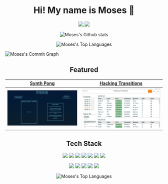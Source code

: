 <h1 align='center'>
Hi! My name is Moses 👋
</h1>
<!-- Contacts -->
<p align='center'>
 <a href="https://www.linkedin.com/in/moses-valerio/" target="_blank">
  <img src="https://img.shields.io/badge/-LinkedIn-0A66C2?logo=linkedin&logoColor=white&style=for-the-badge" />
 </a>
 <a href="mailto:moses.d.valerio@gmail.com" target="_blank">
  <img src="https://img.shields.io/badge/-Gmail-EA4335?logo=gmail&logoColor=white&style=for-the-badge" />
 </a>
</p>

<!-- Github Stats  -->
<p align="center"> 
  <!-- https://github.com/anuraghazra/github-readme-stats github stats   -->
   <img  src="https://github-readme-stats.vercel.app/api?username=moses369&count_private=true&show_icons=true&include_all_commits=true&bg_color=00000000&hide_border=true&title_color=008ae6&text_color=008ae6&icon_color=3333ff" alt="Moses's Github stats" />
  
  <!-- https://github.com/DenverCoder1/github-readme-streak-stats  streak url  -->  
  <p align='center'>   
    <img src="https://streak-stats.demolab.com/?user=moses369&layout=compact&background=00000000&hide_border=true&theme=windows-dark" alt="Moses's Top Languages" />
  </p>
  
  <!-- https://github.com/Ashutosh00710/github-readme-activity-graph commit graph   -->
  <img src="https://github-readme-activity-graph.cyclic.app/graph?username=moses369&bg_color=00000000&theme=tokyo-night" alt="Moses's Commit Graph" />
</p>

<!-- Featured Projects -->
<h2 align='center' />
 Featured
</h2>


|[Synth Pong](https://github.com/moses369/Synth-Pong)  | [Hacking Transitions](https://github.com/moses369/hacking-transitions) |
| :----: |:----:|
|   [![Synth Pong](./images/synth-pong.jpg)](https://github.com/moses369/Synth-Pong)  | [![Hacking Transitions](./images/hacking-transitions.jpg)](https://github.com/moses369/hacking-transitions)



<!-- Tech Stack -->
<h2 align= 'center'> Tech Stack </h2> 
<p align='center'>
  <img src="https://img.shields.io/badge/-TypeScript-3178C6?logo=typescript&logoColor=ffffff&style=for-the-badge" height=40>
  <img src="https://img.shields.io/badge/-JavaScript-F7DF1E?logo=javascript&logoColor=white&style=for-the-badge" height=40>
  <img src="https://img.shields.io/badge/-CSS3-1572B6?logo=css3&logoColor=white&style=for-the-badge" height=40>
  <img src="https://img.shields.io/badge/-HTML5-E34F26?logo=html5&logoColor=white&style=for-the-badge" height=40>
  <img src="https://img.shields.io/badge/-Redux-764ABC?logo=redux&logoColor=white&style=for-the-badge" height=40>
  <img src="https://img.shields.io/badge/-React-61DAFB?logo=react&logoColor=black&style=for-the-badge" height=40>
  <img src="https://img.shields.io/badge/-Next.js-black?logo=next.js&logoColor=white&style=for-the-badge" height=40>
</p>
<p align='center'>
  <img src="https://img.shields.io/badge/-Socket.io-E5E4E7?logo=socket.io&logoColor=010101&style=for-the-badge" height=40>
  <img src="https://img.shields.io/badge/-NodeJs-339933?logo=node.js&logoColor=white&style=for-the-badge" height=40>
  <img src="https://img.shields.io/badge/-Express-black?logo=express&logoColor=white&style=for-the-badge" height=40>
  <img src="https://img.shields.io/badge/-PostgreSQL-4169E1?logo=postgresql&logoColor=white&style=for-the-badge" height=40>

  <img src="https://img.shields.io/badge/-Git-F05032?logo=git&logoColor=white&style=for-the-badge" height=40>
</p>
<p align ='center'>
  <img  src="https://github-readme-stats.vercel.app/api/top-langs/?username=moses369&layout=compact&bg_color=00000000&hide_border=true&title_color=008ae6&text_color=008ae6&icon_color=008ae6" alt="Moses's Top Languages" />
</p>

<!--
**moses369/moses369** is a ✨ _special_ ✨ repository because its `README.md` (this file) appears on your GitHub profile.

Here are some ideas to get you started:

- 🔭 I’m currently working on ...
- 🌱 I’m currently learning ...
- 👯 I’m looking to collaborate on ...
- 🤔 I’m looking for help with ...
- 💬 Ask me about ...
- 📫 How to reach me: ...
- 😄 Pronouns: ...
- ⚡ Fun fact: ...
-->

